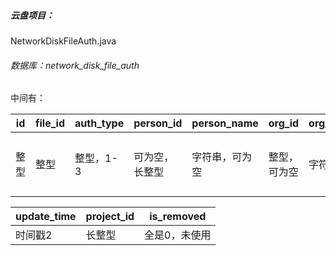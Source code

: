 ##### 云盘项目：

NetworkDiskFileAuth.java

###### 数据库：network_disk_file_auth

中间有：

| id   | file_id | auth_type | person_id      | person_name    | org_id       | org_name | auth_detail                        | auth_uuid            | create_name  | create_time |
| ---- | ------- | --------- | -------------- | -------------- | ------------ | -------- | ---------------------------------- | -------------------- | ------------ | ----------- |
| 整型 | 整型    | 整型，1-3 | 可为空，长整型 | 字符串，可为空 | 整型，可为空 | 字符串   | 字符串：1查看，2上传，3分享，4管理 | 字符串，字母数字组合 | 数字，长整型 | 时间戳      |

| update_time | project_id | is_removed    |
| ----------- | :--------- | ------------- |
| 时间戳2     | 长整型     | 全是0，未使用 |



















